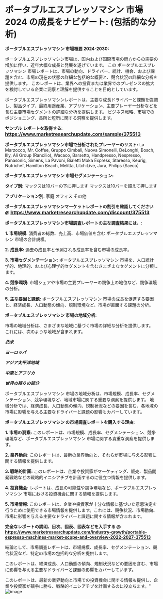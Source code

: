 # ポータブルエスプレッソマシン 市場 2024 の成長をナビゲート: (包括的な分析)

<strong>ポータブルエスプレッソマシン 市場概要 2024-2030:</strong>

ポータブルエスプレッソマシン市場は、国内および国際市場の両方からの需要の増加に伴い、近年大幅な成長と発展を遂げています。 この ポータブルエスプレッソマシン 市場レポートは、市場の動向、ドライバー、統計、機会、および課題を含む、市場の現在の状態の詳細な包括的な概要と、競合状況の詳細な分析を提供します。 このレポートは、業界への投資または業界でのプレゼンスの拡大を検討している企業に洞察と理解を提供することを目的としています。

ポータブルエスプレッソマシンレポートは、主要な成長ドライバーと課題を強調し、製品タイプ、最終用途産業、アプリケーション、主要プレーヤー分析などを含む主要市場セグメントの詳細な分析を提供します。 ビジネス戦略、市場でのポジショニング、長所と短所に関する洞察を提供します。



<strong>サンプル レポートを取得する: <a href=https://www.marketresearchupdate.com/sample/375513><font size=3 color=#0000ff>https://www.marketresearchupdate.com/sample/375513</font></a></strong>



<strong>ポータブルエスプレッソマシン市場で分析されたプレーヤーのリスト:</strong>
La Marzocco, Mr. Coffee, Gruppo Cimbali, Nuova Simonelli, DeLonghi, Bosch, Illy, Ali Group (Rancilio), Wacaco, Barsetto, Handpresso, Nespresso, Panasonic, Simens, La Pavoni, Bialetti Moka Express, Staresso, Keurig, Nutrichef, Hamilton Beach, Melitta, LitchiLive, Jura, Philips (Saeco)



<strong>ポータブルエスプレッソマシン 市場セグメンテーション:</strong>



<strong>タイプ別:</strong>
マックスは10バーの下に押します
マックスは10バーを超えて押します



<strong>アプリケーション別:</strong>
家庭
オフィス
その他



<strong>ポータブルエスプレッソマシンマーケットレポートの割引を確認してください @ <a href=https://www.marketresearchupdate.com/discount/375513><font size=3 color=#0000ff>https://www.marketresearchupdate.com/discount/375513</font></a></strong>



<strong>ポータブルエスプレッソマシン市場調査レポートの主な調査結果には、:</strong>



<strong>1. 市場規模:</strong> 消費者の総数、売上高、市場価値を含む ポータブルエスプレッソマシン 市場の合計規模。



<strong>2. 成長率:</strong> 過去の成長率と予測される成長率を含む市場の成長率。



<strong>3. 市場セグメンテーション:</strong> ポータブルエスプレッソマシン 市場を、人口統計学的、地理的、および心理学的セグメントを含むさまざまなセグメントに分類します。



<strong>4. 競争環境:</strong> 市場シェアや市場の主要プレーヤーの競争上の地位など、競争環境の分析。



<strong>5. 主な要因と課題:</strong> ポータブルエスプレッソマシン 市場の成長を促進する要因と、経済成長、人口動態の傾向、規制環境など、市場が直面する課題の分析。



<strong>ポータブルエスプレッソマシン 市場の地域分析:</strong>

市場の地域分析は、さまざまな地域に基づく市場の詳細な分析を提供します。 これには、次のような地域が含まれます。

<em>

<strong>北米</strong></em>
<em>

<strong>ヨーロッパ</strong></em>
<em>

<strong>アジア太平洋地域</strong></em>
<em>

<strong>中東とアフリカ</strong></em>
<em>

<strong>世界の残りの部分</strong></em>

ポータブルエスプレッソマシン 市場の地域分析は、市場規模、成長率、セグメンテーション、競争環境など、地域市場に関する重要な洞察を提供します。 地域分析では、経済成長、人口動態の傾向、規制状況などの要因を含む、各地域の市場に影響を与える主要なドライバーと課題の影響もカバーしています。



<strong>ポータブルエスプレッソマシン の市場調査レポートを購入する理由:</strong>



<strong>1. 市場の洞察:</strong> このレポートは、市場規模、成長率、セグメンテーション、競争環境など、ポータブルエスプレッソマシン 市場に関する貴重な洞察を提供します。



<strong>2. 業界動向:</strong> このレポートは、最新の業界動向と、それらが市場に与える影響に関する情報を提供します。



<strong>3. 戦略的計画:</strong> このレポートは、企業や投資家がマーケティング、販売、製品開発戦略などの戦略的イニシアチブを計画するのに役立つ情報を提供します。



<strong>4. 投資機会:</strong> レポートは、成長の可能性や競争環境など、ポータブルエスプレッソマシン 市場における投資機会に関する情報を提供します。



<strong>5. 市場情報:</strong> このレポートは、企業や投資家が十分な情報に基づいた意思決定を行うために使用できる市場情報を提供します。これには、競争状況、市場動向、市場に影響を与える主要なドライバーと課題に関する情報が含まれます。



<strong><b>完全なレポートの説明、目次、図表、図表などを入手する @ <a href=https://www.marketresearchupdate.com/industry-growth/portable-espresso-machines-market-scope-and-overview-2022-2027-375513>https://www.marketresearchupdate.com/industry-growth/portable-espresso-machines-market-scope-and-overview-2022-2027-375513</a></b></strong>

結論として、市場調査レポートは、市場規模、成長率、セグメンテーション、競合状況など、特定の市場の包括的な分析を提供します。

このレポートは、経済成長、人口動態の傾向、規制状況などの要因を含む、市場に影響を与える主要なドライバーと課題の影響をカバーしています。

このレポートは、最新の業界動向と市場での投資機会に関する情報も提供し、企業や投資家が競争に勝ち、戦略的イニシアチブを計画するのに役立ちます。"
![image](https://github.com/renukap7961/renukap7961/assets/163852544/7d08ddbf-b0db-4b5f-85a6-424d8c001ff8)
